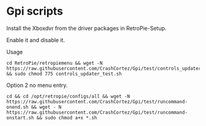 # Gpi scripts

Install the Xboxdvr from the driver packages in RetroPie-Setup.

Enable it and disable it.

Usage

```shell
cd RetroPie/retropiemenu && wget -N https://raw.githubusercontent.com/CrashCortez/Gpi/test/controls_updater_test.sh && sudo chmod 775 controls_updater_test.sh
```

Option 2 no menu entry.

```shell
cd && cd /opt/retropie/configs/all && wget -N https://raw.githubusercontent.com/CrashCortez/Gpi/test/runcommand-onend.sh && wget - N https://raw.githubusercontent.com/CrashCortez/Gpi/test/runcommand-onstart.sh && sudo chmod a+x *.sh 
```
